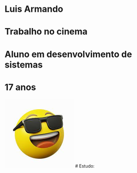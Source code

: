# Luis Armando
# Trabalho no cinema
# Aluno em desenvolvimento de sistemas
# 17 anos
<img src = "download (2).jpeg">
# Estudo:
<img src = "



